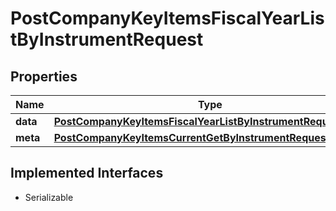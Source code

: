 

# PostCompanyKeyItemsFiscalYearListByInstrumentRequest


## Properties

Name | Type | Description | Notes
------------ | ------------- | ------------- | -------------
**data** | [**PostCompanyKeyItemsFiscalYearListByInstrumentRequestData**](PostCompanyKeyItemsFiscalYearListByInstrumentRequestData.md) |  |  [optional]
**meta** | [**PostCompanyKeyItemsCurrentGetByInstrumentRequestMeta**](PostCompanyKeyItemsCurrentGetByInstrumentRequestMeta.md) |  |  [optional]


## Implemented Interfaces

* Serializable


